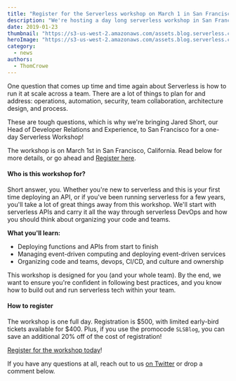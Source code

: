 ```yaml
---
title: "Register for the Serverless workshop on March 1 in San Francisco!"
description: "We're hosting a day long serverless workshop in San Francisco on March 1. Register today!"
date: 2019-01-23
thumbnail: "https://s3-us-west-2.amazonaws.com/assets.blog.serverless.com/Thom's+Posts/workshop-thumb.jpg"
heroImage: "https://s3-us-west-2.amazonaws.com/assets.blog.serverless.com/Thom's+Posts/workshop-header.jpg"
category:
  - news
authors: 
  - ThomCrowe
---
```


One question that comes up time and time again about Serverless is how to run it at scale across a team. There are a lot of things to plan for and address: operations, automation, security, team collaboration, architecture design, and process. 

These are tough questions, which is why we're bringing Jared Short, our Head of Developer Relations and Experience, to San Francisco for a one-day Serverless Workshop!

The workshop is on March 1st in San Francisco, California. Read below for more details, or go ahead and [Register here](https://www.eventbrite.com/e/serverless-workshop-sf-tickets-54621470288).

#### Who is this workshop for?

Short answer, you. Whether you're new to serverless and this is your first time deploying an API, or if you've been running serverless for a few years, you'll take a lot of great things away from this workshop. We'll start with serverless APIs and carry it all the way through serverless DevOps and how you should think about organizing your code and teams.

**What you'll learn:**

- Deploying functions and APIs from start to finish
- Managing event-driven computing and deploying event-driven services 
- Organizing code and teams, devops, CI/CD, and culture and ownership

This workshop is designed for you (and your whole team). By the end, we want to ensure you're confident in following best practices, and you know how to build out and run serverless tech within your team.

#### How to register

The workshop is one full day. Registration is $500, with limited early-bird tickets available for $400. Plus, if you use the promocode `SLSBlog`, you can save an additional 20% off of the cost of registration!

[Register for the workshop today](https://www.eventbrite.com/e/serverless-workshop-sf-tickets-54621470288)!

If you have any questions at all, reach out to us [on Twitter](https://twitter.com/goserverless) or drop a comment below. 
